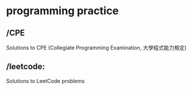 # programming practice

## /CPE 

Solutions to CPE (Collegiate Programming Examination, 大學程式能力檢定)

## /leetcode: 

Solutions to LeetCode problems


